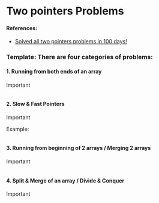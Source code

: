 # Two pointers Problems

#### References:
- [Solved all two pointers problems in 100 days!](https://leetcode.com/discuss/study-guide/1688903/Solved-all-two-pointers-problems-in-100-days)

### Template: There are four categories of problems:
   ####  1. Running from both ends of an array
  > [!IMPORTANT] 

  ```python 
  ```
   #### 2. Slow & Fast Pointers
  > [!IMPORTANT] 

  Example:
  ```python 
  ```

   #### 3. Running from beginning of 2 arrays / Merging 2 arrays
  > [!IMPORTANT] 

  ```python 
  ```

   #### 4. Split & Merge of an array / Divide & Conquer
  > [!IMPORTANT] 

  ```python 
  ```
 

